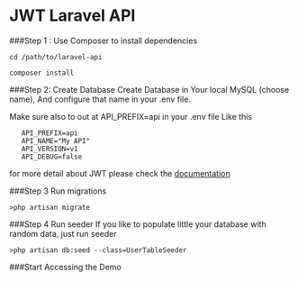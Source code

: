 # JWT Laravel API

###Step 1 : Use Composer to install dependencies

    cd /path/to/laravel-api

    composer install
    
###Step 2: Create Database
   Create Database in Your local MySQL (choose name), And configure that name in your .env file.
   
   Make sure also to out at  API_PREFIX=api in your .env file Like this 
   
       API_PREFIX=api
       API_NAME="My API"
       API_VERSION=v1
       API_DEBUG=false
       
   for more detail about JWT please check the [documentation](https://github.com/tymondesigns/jwt-auth)
   
###Step 3 Run migrations

    >php artisan migrate
    
    
###Step 4 Run seeder
    If you like to populate little your database with random data, just run seeder

    >php artisan db:seed --class=UserTableSeeder


###Start Accessing the Demo

